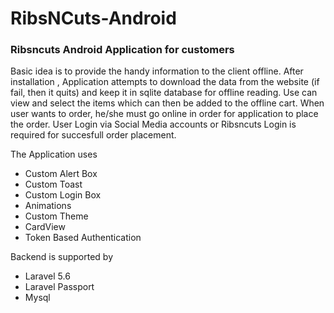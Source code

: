 # RibsNCuts-Android
### Ribsncuts Android Application for customers

[Android App]: https://play.google.com/store/apps/details?id=com.karacraft.ribsncuts "Official Ribsncuts App"

Basic idea is to provide the handy information to the client offline.
After installation , Application attempts to download the data from the website (if fail, then it quits)
and keep it in sqlite database for offline reading. Use can view and select the items which can then be
added to the offline cart. When user wants to order, he/she must go online in order for application to 
place the order. User Login via Social Media accounts or Ribsncuts Login is required for succesfull
order placement.

The Application uses
* Custom Alert Box
* Custom Toast
* Custom Login Box
* Animations
* Custom Theme
* CardView
* Token Based Authentication

Backend is supported by
* Laravel 5.6
* Laravel Passport 
* Mysql
